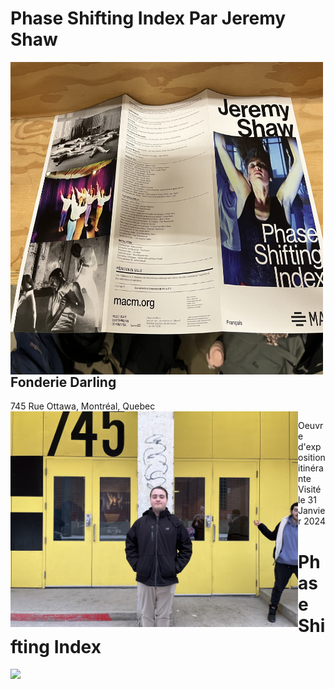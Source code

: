 # Phase Shifting Index Par Jeremy Shaw
<img align="left" width="500" height="500" src="media/brochure_complete.jpg">

## Fonderie Darling
745 Rue Ottawa, Montréal, Quebec
<img align="left" width="460" src="media/entrer_fonderie_darling.jpg">

Oeuvre d'exposition itinérante <br>
Visité le 31 Janvier 2024

# Phase Shifting Index
<img align="left" width="460" src="media/vue_ensemble_oeuvre">
